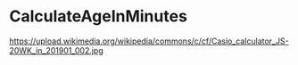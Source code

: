 # CalculateAgeInMinutes

https://upload.wikimedia.org/wikipedia/commons/c/cf/Casio_calculator_JS-20WK_in_201901_002.jpg

